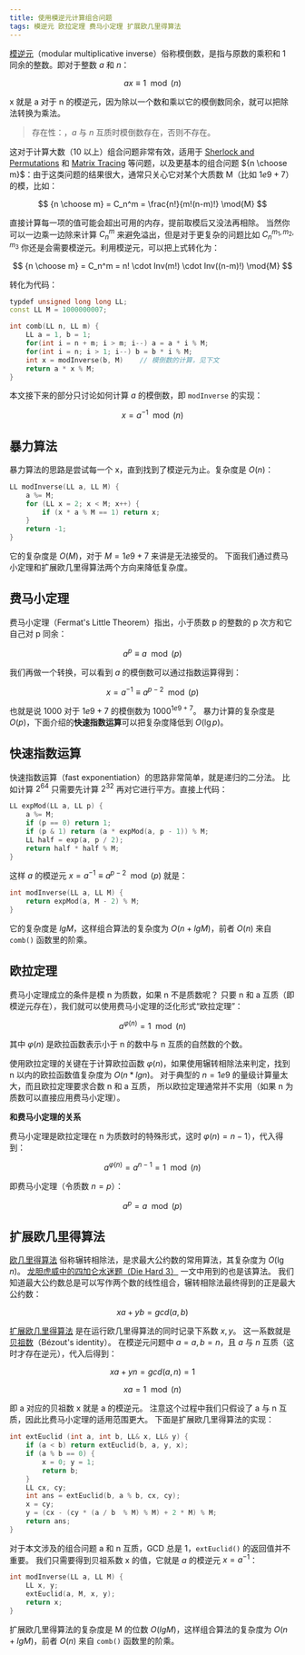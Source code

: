 ```yaml
---
title: 使用模逆元计算组合问题
tags: 模逆元 欧拉定理 费马小定理 扩展欧几里得算法
---
```


[模逆元][mmi]（modular multiplicative inverse）俗称模倒数，是指与原数的乘积和 1 同余的整数。即对于整数 $a$ 和 $n$：

$$
ax \equiv 1 \mod(n)
$$

x 就是 a 对于 n 的模逆元，因为除以一个数和乘以它的模倒数同余，就可以把除法转换为乘法。

> 存在性：，$a$ 与 $n$ 互质时模倒数存在，否则不存在。

这对于计算大数（10 以上）组合问题非常有效，适用于 [Sherlock and Permutations][sherlock-and-permutations] 和 [Matrix Tracing][matrix-tracing] 等问题，以及更基本的组合问题 ${n \choose m}$：由于这类问题的结果很大，通常只关心它对某个大质数 M（比如 $1e9 + 7$）的模，比如：

$$
{n \choose m} = C_n^m = \frac{n!}{m!(n-m)!} \mod{M}
$$

直接计算每一项的值可能会超出可用的内存，提前取模后又没法再相除。
当然你可以一边乘一边除来计算 $C_n^m$ 来避免溢出，但是对于更复杂的问题比如 $C_n^{m_1,m_2,m_3}$ 你还是会需要模逆元。利用模逆元，可以把上式转化为：


$$
{n \choose m} = C_n^m = n! \cdot Inv(m!) \cdot Inv((n-m)!) \mod{M}
$$

<!--more-->

转化为代码：

```cpp
typdef unsigned long long LL;
const LL M = 1000000007;

int comb(LL n, LL m) {
    LL a = 1, b = 1;
    for(int i = n + m; i > m; i--) a = a * i % M;
    for(int i = n; i > 1; i--) b = b * i % M;
    int x = modInverse(b, M)    // 模倒数的计算，见下文
    return a * x % M;
}
```

本文接下来的部分只讨论如何计算 $a$ 的模倒数，即 `modInverse` 的实现：

$$
x = a^{-1} \mod(n)
$$

## 暴力算法

暴力算法的思路是尝试每一个 x，直到找到了模逆元为止。复杂度是 $O(n)$：

```cpp
LL modInverse(LL a, LL M) {
    a %= M;
    for (LL x = 2; x < M; x++) {
        if (x * a % M == 1) return x;
    }
    return -1;
}
```

它的复杂度是 $O(M)$，对于 $M = 1e9 + 7$ 来讲是无法接受的。
下面我们通过费马小定理和扩展欧几里得算法两个方向来降低复杂度。

## 费马小定理

费马小定理（Fermat's Little Theorem）指出，小于质数 p 的整数的 p 次方和它自己对 p 同余：

$$
a^p \equiv a \mod(p)
$$

我们再做一个转换，可以看到 $a$ 的模倒数可以通过指数运算得到：

$$
x = a^{-1} \equiv a^{p - 2} \mod(p)
$$

也就是说 1000 对于 $1e9 + 7$ 的模倒数为 $1000^{1e9 + 7}$。
暴力计算的复杂度是 $O(p)$，下面介绍的**快速指数运算**可以把复杂度降低到 $O(\lg p)$。

## 快速指数运算

快速指数运算（fast exponentiation）的思路非常简单，就是递归的二分法。
比如计算 $2^{64}$ 只需要先计算 $2^{32}$ 再对它进行平方。直接上代码：

```cpp
LL expMod(LL a, LL p) {
    a %= M;
    if (p == 0) return 1;
    if (p & 1) return (a * expMod(a, p - 1)) % M;
    LL half = exp(a, p / 2);
    return half * half % M;
}
```

这样 $a$ 的模逆元 $x = a^{-1} \equiv a^{p - 2} \mod(p)$ 就是：

```cpp
int modInverse(LL a, LL M) {
    return expMod(a, M - 2) % M;
}
```

它的复杂度是 $lg M$，这样组合算法的复杂度为 $O(n + lg M)$，前者 $O(n)$ 来自 `comb()` 函数里的阶乘。

## 欧拉定理

费马小定理成立的条件是模 n 为质数，如果 n 不是质数呢？
只要 n 和 a 互质（即模逆元存在），我们就可以使用费马小定理的泛化形式“欧拉定理”：

$$
a^{\varphi(n)} = 1 \mod(n)
$$


其中 $\varphi(n)$ 是欧拉函数表示小于 n 的数中与 n 互质的自然数的个数。

使用欧拉定理的关键在于计算欧拉函数 $\varphi(n)$，如果使用辗转相除法来判定，找到 n 以内的欧拉函数值复杂度为 $O(n * lgn)$。
对于典型的 $n = 1e9$ 的量级计算量太大，而且欧拉定理要求合数 n 和 a 互质，
所以欧拉定理通常并不实用（如果 n 为质数可以直接应用费马小定理）。

**和费马小定理的关系**

费马小定理是欧拉定理在 n 为质数时的特殊形式，这时 $\varphi(n) = n - 1$），代入得到：

$$
a^{\varphi(n)} = a^{n - 1} = 1 \mod(n) 
$$

即费马小定理（令质数 $n=p$）：

$$
a^p = a \mod(p) 
$$


## 扩展欧几里得算法

[欧几里得算法][euclidean] 俗称辗转相除法，是求最大公约数的常用算法，其复杂度为 $O(\lg n)$。
[龙胆虎威中的四加仑水迷题（Die Hard 3）](https://harttle.land/2019/09/21/die-hard-problem.html) 一文中用到的也是该算法。
我们知道最大公约数总是可以写作两个数的线性组合，辗转相除法最终得到的正是最大公约数：

$$
xa + yb = gcd(a, b)
$$

[扩展欧几里得算法][Extended_Euclidean_algorithm] 是在运行欧几里得算法的同时记录下系数 $x, y$。
这一系数就是[贝祖数][bi]（Bézout's identity）。
在模逆元问题中 $a = a, b = n$，且 $a$ 与 $n$ 互质（这时才存在逆元），代入后得到：

$$
xa + yn = gcd(a, n) = 1
$$

$$
xa = 1 \mod(n)
$$

即 a 对应的贝祖数 x 就是 a 的模逆元。
注意这个过程中我们只假设了 a 与 n 互质，因此比费马小定理的适用范围更大。
下面是扩展欧几里得算法的实现：

```cpp
int extEuclid (int a, int b, LL& x, LL& y) {
    if (a < b) return extEuclid(b, a, y, x);
    if (a % b == 0) {
        x = 0; y = 1;
        return b;
    }
    LL cx, cy;
    int ans = extEuclid(b, a % b, cx, cy);
    x = cy;
    y = (cx - (cy * (a / b  % M) % M) + 2 * M) % M;
    return ans;
}
```

对于本文涉及的组合问题 a 和 n 互质，GCD 总是 1，`extEuclid()` 的返回值并不重要。
我们只需要得到贝祖系数 x 的值，它就是 $a$ 的模逆元 $x=a^{-1}$：

```cpp
int modInverse(LL a, LL M) {
    LL x, y;
    extEuclid(a, M, x, y);
    return x;
}
```

扩展欧几里得算法的复杂度是 M 的位数 $O(lg M)$，这样组合算法的复杂度为 $O(n + lg M)$，前者 $O(n)$ 来自 `comb()` 函数里的阶乘。

[bi]: https://en.wikipedia.org/wiki/B%C3%A9zout%27s_identity
[Extended_Euclidean_algorithm]: https://en.wikipedia.org/wiki/Extended_Euclidean_algorithm
[euclidean]: https://en.wikipedia.org/wiki/Euclidean_algorithm
[fermat]: https://en.wikipedia.org/wiki/Fermat%27s_little_theorem
[mmi]: https://en.wikipedia.org/wiki/Modular_multiplicative_inverse
[matrix-tracing]: https://www.hackerrank.com/challenges/matrix-tracing/problem
[sherlock-and-permutations]: https://www.hackerrank.com/challenges/sherlock-and-permutations
